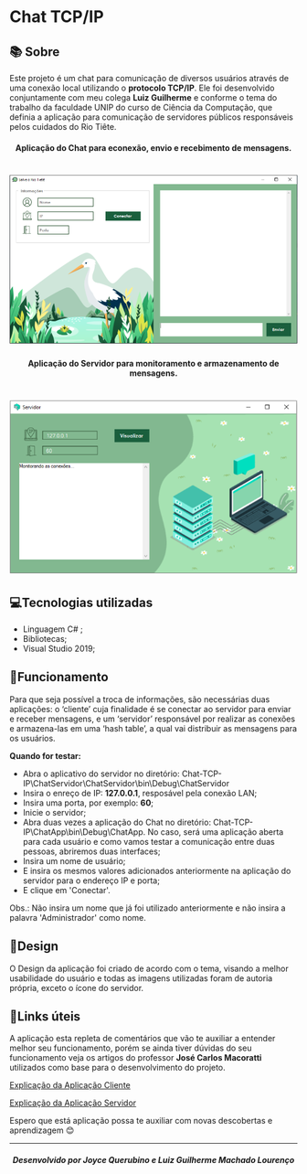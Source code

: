 # Chat TCP/IP

## 📚 Sobre

Este projeto é um chat para comunicação de diversos usuários através de uma conexão local utilizando o **protocolo TCP/IP**. Ele foi desenvolvido conjuntamente com meu colega **Luiz Guilherme** e conforme o tema do trabalho da faculdade UNIP do curso de Ciência da Computação, que definia a aplicação para comunicação de servidores públicos responsáveis pelos cuidados do Rio Tiête.   


<h4 align = center> Aplicação do Chat para econexão, envio e recebimento de mensagens. </h4>
<h1>
    <img src="public/Programa.png">
</h1>

<h4 align = center> Aplicação do Servidor para monitoramento e armazenamento de mensagens. </h4>

<h1 align = center>
    <img src="public/Servidor.png">
</h1>

## 💻Tecnologias utilizadas

- Linguagem C# ;
- Bibliotecas; 
- Visual Studio 2019;

## 🚀Funcionamento

Para que seja possível a troca de informações, são necessárias duas aplicações: o ‘cliente’ cuja finalidade é se conectar ao servidor para enviar e receber mensagens, e um ‘servidor’ responsável por realizar as conexões e armazena-las em uma ‘hash table’, a qual vai distribuir as mensagens para os usuários.

**Quando for testar:** 

- Abra o aplicativo do servidor no diretório: Chat-TCP-IP\ChatServidor\ChatServidor\bin\Debug\ChatServidor
- Insira o enreço de IP: **127.0.0.1**, resposável pela conexão LAN;
- Insira uma porta, por exemplo: **60**;
- Inicie o servidor; 
- Abra duas vezes a aplicação do Chat no diretório: Chat-TCP-IP\ChatApp\bin\Debug\ChatApp. No caso, será uma aplicação aberta para cada usuário e como vamos testar a comunicação entre duas pessoas, abriremos duas interfaces; 
- Insira um nome de usuário;
- E insira os mesmos valores adicionados anteriormente na aplicação do servidor para o endereço IP e porta;
- E clique em 'Conectar'.

Obs.: Não insira um nome que já foi utilizado anteriormente e não insira a palavra 'Administrador' como nome. 

## 🎨Design

O Design da aplicação foi criado de acordo com o tema, visando a melhor usabilidade do usuário e todas as imagens utilizadas foram de autoria própria, exceto o ícone do servidor. 

## 📌Links úteis

A aplicação esta repleta de comentários que vão te auxiliar a entender melhor seu funcionamento, porém se ainda tiver dúvidas do seu funcionamento veja os artigos do professor **José Carlos Macoratti** utilizados como base para o desenvolvimento do projeto.

[Explicação da Aplicação Cliente](http://www.macoratti.net/11/08/c_chat1.htm)

[Explicação da Aplicação Servidor](http://www.macoratti.net/11/08/c_chat2.htm)

Espero que está aplicação possa te auxiliar com novas descobertas e aprendizagem 😊
___
<h5 align = center>Desenvolvido por Joyce Querubino e Luiz Guilherme Machado Lourenço </h5>


